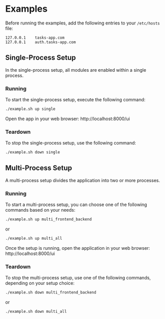 # Examples

Before running the examples, add the following entries to your `/etc/hosts` file:

```
127.0.0.1    tasks-app.com
127.0.0.1    auth.tasks-app.com
```

## Single-Process Setup

In the single-process setup, all modules are enabled within a single process.

### Running

To start the single-process setup, execute the following command:

```bash
./example.sh up single
```

Open the app in your web browser: http://localhost:8000/ui

### Teardown

To stop the single-process setup, use the following command:

```bash
./example.sh down single
```

## Multi-Process Setup

A multi-process setup divides the application into two or more processes.

### Running

To start a multi-process setup, you can choose one of the following commands based on your needs:

```bash
./example.sh up multi_frontend_backend
```

or

```bash
./example.sh up multi_all
```

Once the setup is running, open the application in your web browser: http://localhost:8000/ui

### Teardown

To stop the multi-process setup, use one of the following commands, depending on your setup choice:

```bash
./example.sh down multi_frontend_backend
```

or

```bash
./example.sh down multi_all
```
